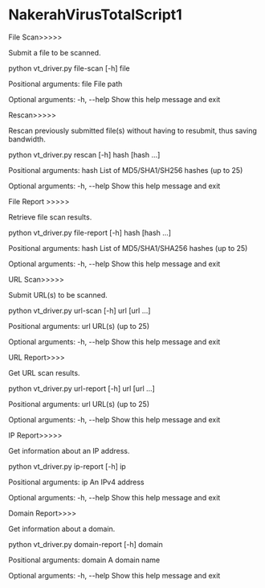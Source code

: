 # NakerahVirusTotalScript1
File Scan>>>>>

Submit a file to be scanned.

python vt_driver.py file-scan [-h] file

Positional arguments: file File path

Optional arguments: -h, --help Show this help message and exit

Rescan>>>>>

Rescan previously submitted file(s) without having to resubmit, thus saving bandwidth.

python vt_driver.py rescan [-h] hash [hash ...]

Positional arguments: hash List of MD5/SHA1/SH256 hashes (up to 25)

Optional arguments: -h, --help Show this help message and exit

File Report >>>>>

Retrieve file scan results.

python vt_driver.py file-report [-h] hash [hash ...]

Positional arguments: hash List of MD5/SHA1/SHA256 hashes (up to 25)

Optional arguments: -h, --help Show this help message and exit

URL Scan>>>>>

Submit URL(s) to be scanned.

python vt_driver.py url-scan [-h] url [url ...]

Positional arguments: url URL(s) (up to 25)

Optional arguments: -h, --help Show this help message and exit

URL Report>>>>

Get URL scan results.

python vt_driver.py url-report [-h] url [url ...]

Positional arguments: url URL(s) (up to 25)

Optional arguments: -h, --help Show this help message and exit

IP Report>>>>>

Get information about an IP address.

python vt_driver.py ip-report [-h] ip

Positional arguments: ip An IPv4 address

Optional arguments: -h, --help Show this help message and exit

Domain Report>>>>

Get information about a domain.

python vt_driver.py domain-report [-h] domain

Positional arguments: domain A domain name

Optional arguments: -h, --help Show this help message and exit
